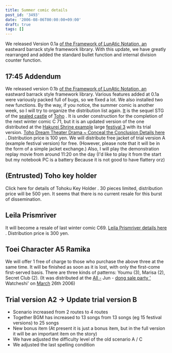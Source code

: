 ```yaml
---
title: Summer comic details
post_id: '3493'
date: '2006-08-06T00:00:00+09:00'
draft: true
tags: []
---
```


We released Version 0.1a [of the Framework of LunAtic Notation, an](https://danmaq.com/tag/flan) eastward barrack style framework library. With this update, we have greatly rearranged and added the standard bullet function and internal division counter function.

## 17:45 Addendum

We released version 0.1b [of the Framework of LunAtic Notation, an](https://danmaq.com/tag/flan) eastward barrack style framework library. Various features added at 0.1a were variously packed full of bugs, so we fixed a lot. We also installed two new functions. By the way, if you notice, the summer comic is another week, so I will try to organize the distribution list again. [It](https://danmaq.com/!/thA/) is the sequel STG of the [sealed castle](https://danmaq.com/!/thA/) of [Toho](https://danmaq.com/!/thA/) . It is under construction for the completion of the next winter comic C 71, but it is an updated version of the one distributed at the [Hakurei Shrine example](http://www.reitaisai.com/) large [festival 3](http://www.reitaisai.com/) with its trial version. [Toho Dream Theater Drama ~ Conceal the Conclusion Details here](https://danmaq.com/!/thC/) . Distribution price is 100 yen. We will distribute free jacket of trial version A (example festival version) for free. (However, please note that it will be in the form of a simple jacket exchange.) Also, I will play the demonstration replay movie from around 11:20 on the day (I'd like to play it from the start but my notebook PC is a battery Because it is not good to have flattery orz)

## (Entrusted) Toho key holder

Click here for details of Tohoku Key Holder . 30 pieces limited, distribution price will be 500 yen. It seems that there is no current resale for this burst of dissemination.

## Leila Prismriver

It will become a resale of last winter comic C69. [Leila Prismriver details here](https://danmaq.com/!/leila/) . Distribution price is 300 yen.

## Toei Character A5 Ramika

We will offer 1 free of charge to those who purchase the above three at the same time. It will be finished as soon as it is lost, with only the first-come first-served basis. There are three kinds of patterns: Youmu (3), Marisa (2), Secret Club (2). (It was distributed at the [All -](http://www.h4.dion.ne.jp/%7Ewashoi/) Jun - [dong sale party '](http://www.h4.dion.ne.jp/%7Ewashoi/) Watcheshi' on [March](http://www.h4.dion.ne.jp/%7Ewashoi/) 26th 2006)

## Trial version A2 → Update trial version B

*   Scenario increased from 2 routes to 4 routes
*   Together BGM has increased to 13 songs from 13 songs (eg 15 festival versions) to 25 songs
*   New bonus item (At present it is just a bonus item, but in the full version it will be an important item on the story)
*   We have adjusted the difficulty level of the old scenario A / C
*   We adjusted the last spelling condition
